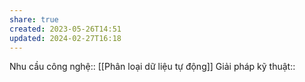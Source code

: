 ```yaml
---
share: true
created: 2023-05-26T14:51
updated: 2024-02-27T16:18
---
```

Nhu cầu công nghệ:: [[Phân loại dữ liệu tự động]]
Giải pháp kỹ thuật::